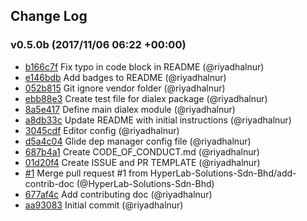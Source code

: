 ## Change Log

### v0.5.0b (2017/11/06 06:22 +00:00)
- [b166c7f](https://github.com/HyperLab-Solutions-Sdn-Bhd/dialex-sdk-go/commit/b166c7fb409d039c654a3e9bc8a1a5a0e557dcc6) Fix typo in code block in README (@riyadhalnur)
- [e146bdb](https://github.com/HyperLab-Solutions-Sdn-Bhd/dialex-sdk-go/commit/e146bdb43530274b55940f201259b2daa83883ed) Add badges to README (@riyadhalnur)
- [052b815](https://github.com/HyperLab-Solutions-Sdn-Bhd/dialex-sdk-go/commit/052b815ce4d23fd85d12a3aa822117f09a93f9b6) Git ignore vendor folder (@riyadhalnur)
- [ebb88e3](https://github.com/HyperLab-Solutions-Sdn-Bhd/dialex-sdk-go/commit/ebb88e372b3fcb274452c64c65ae7e6e1c423a92) Create test file for dialex package (@riyadhalnur)
- [8a5e417](https://github.com/HyperLab-Solutions-Sdn-Bhd/dialex-sdk-go/commit/8a5e417fbe078ddf4290471e27988c5766647723) Define main dialex module (@riyadhalnur)
- [a8db33c](https://github.com/HyperLab-Solutions-Sdn-Bhd/dialex-sdk-go/commit/a8db33c79fb21a79b6722b32abef0d1f3fc0d3ea) Update README with initial instructions (@riyadhalnur)
- [3045cdf](https://github.com/HyperLab-Solutions-Sdn-Bhd/dialex-sdk-go/commit/3045cdf387a54940544b0ff9fa2b319b60dc99f7) Editor config (@riyadhalnur)
- [d5a4c04](https://github.com/HyperLab-Solutions-Sdn-Bhd/dialex-sdk-go/commit/d5a4c045a472d05c5c107cac7bb10f649c1e6014) Glide dep manager config file (@riyadhalnur)
- [687b4a1](https://github.com/HyperLab-Solutions-Sdn-Bhd/dialex-sdk-go/commit/687b4a19455d9aac12aab07761465e175eec6a0c) Create CODE_OF_CONDUCT.md (@riyadhalnur)
- [01d20f4](https://github.com/HyperLab-Solutions-Sdn-Bhd/dialex-sdk-go/commit/01d20f4a5234e325add9b0e10fe62c15845d8dfb) Create ISSUE and PR TEMPLATE (@riyadhalnur)
- [#1](https://github.com/HyperLab-Solutions-Sdn-Bhd/dialex-sdk-go/pull/1) Merge pull request #1 from HyperLab-Solutions-Sdn-Bhd/add-contrib-doc (@HyperLab-Solutions-Sdn-Bhd)
- [677af4c](https://github.com/HyperLab-Solutions-Sdn-Bhd/dialex-sdk-go/commit/677af4ccb470affaeb0fa05733a305d6f628e333) Add contributing doc (@riyadhalnur)
- [aa93083](https://github.com/HyperLab-Solutions-Sdn-Bhd/dialex-sdk-go/commit/aa93083f51dd829e0bdc08e4bf26fa2539e8ab47) Initial commit (@riyadhalnur)